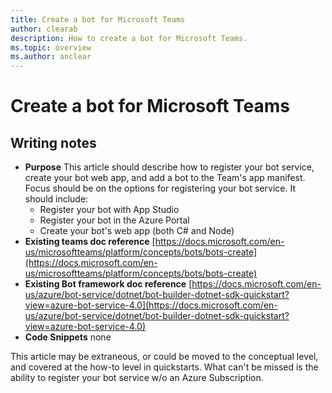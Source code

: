 ```yaml
---
title: Create a bot for Microsoft Teams
author: clearab
description: How to create a bot for Microsoft Teams.
ms.topic: overview
ms.author: anclear
---
```

# Create a bot for Microsoft Teams

## Writing notes

* **Purpose** This article should describe how to register your bot service, create your bot web app, and add a bot to the Team's app manifest. Focus should be on the options for registering your bot service. It should include:
  * Register your bot with App Studio
  * Register your bot in the Azure Portal
  * Create your bot's web app (both C# and Node)
* **Existing teams doc reference** [https://docs.microsoft.com/en-us/microsoftteams/platform/concepts/bots/bots-create](https://docs.microsoft.com/en-us/microsoftteams/platform/concepts/bots/bots-create)
* **Existing Bot framework doc reference** [https://docs.microsoft.com/en-us/azure/bot-service/dotnet/bot-builder-dotnet-sdk-quickstart?view=azure-bot-service-4.0](https://docs.microsoft.com/en-us/azure/bot-service/dotnet/bot-builder-dotnet-sdk-quickstart?view=azure-bot-service-4.0)
* **Code Snippets** none

This article may be extraneous, or could be moved to the conceptual level, and covered at the how-to level in quickstarts. What can't be missed is the ability to register your bot service w/o an Azure Subscription.
